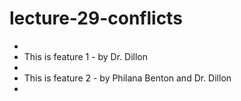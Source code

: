 # lecture-29-conflicts

*
* This is feature 1 - by Dr. Dillon
*
* This is feature 2 - by Philana Benton and Dr. Dillon
*
